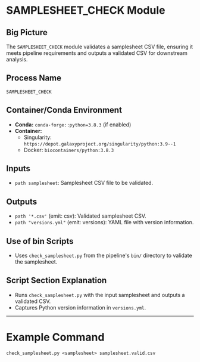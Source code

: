 # SAMPLESHEET_CHECK Module

## Big Picture
The `SAMPLESHEET_CHECK` module validates a samplesheet CSV file, ensuring it meets pipeline requirements and outputs a validated CSV for downstream analysis.

## Process Name
`SAMPLESHEET_CHECK`

## Container/Conda Environment
- **Conda:** `conda-forge::python=3.8.3` (if enabled)
- **Container:**
  - Singularity: `https://depot.galaxyproject.org/singularity/python:3.9--1`
  - Docker: `biocontainers/python:3.8.3`

## Inputs
- `path samplesheet`: Samplesheet CSV file to be validated.

## Outputs
- `path '*.csv'` (emit: csv): Validated samplesheet CSV.
- `path "versions.yml"` (emit: versions): YAML file with version information.

## Use of bin Scripts
- Uses `check_samplesheet.py` from the pipeline's `bin/` directory to validate the samplesheet.

## Script Section Explanation
- Runs `check_samplesheet.py` with the input samplesheet and outputs a validated CSV.
- Captures Python version information in `versions.yml`.

---

# Example Command
```
check_samplesheet.py <samplesheet> samplesheet.valid.csv
```
